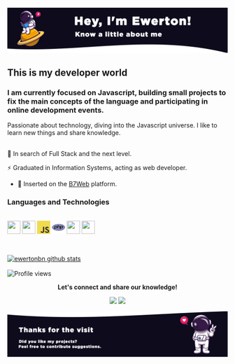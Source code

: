 ![Welcome](/image-header-github.png?raw=true)

## This is my developer world
### I am currently focused on Javascript, building small projects to fix the main concepts of the language and participating in online development events.

Passionate about technology, diving into the Javascript universe. I like to learn new things and share knowledge.
<br><br>

:dart: In search of Full Stack and the next level.

⚡ Graduated in Information Systems, acting as web developer.

- :rocket: Inserted on the <a href="https://alunos.b7web.com.br/login">B7Web</a> platform.

### Languages and Technologies
<p>
 <br>
<img width="30" height="30" src="https://image.flaticon.com/icons/svg/919/919827.svg"> 
<img width="30" height="30" src="https://image.flaticon.com/icons/svg/919/919826.svg">
<img src="https://raw.githubusercontent.com/github/explore/80688e429a7d4ef2fca1e82350fe8e3517d3494d/topics/javascript/javascript.png" width="30">
<img src="https://raw.githubusercontent.com/github/explore/80688e429a7d4ef2fca1e82350fe8e3517d3494d/topics/php/php.png" width="30">
<img width="30" height="30" src="https://image.flaticon.com/icons/svg/919/919825.svg">
<img width="30" height="30" src="https://image.flaticon.com/icons/svg/919/919831.svg">
</p>

<br>

[![ewertonbn github stats](https://github-readme-stats.vercel.app/api?username=ewertonbn)](https://github.com/ewertonbn/github-readme-stats)
<br><br>
![Profile views](https://gpvc.arturio.dev/ewertonbn) 

<p align="center">
  <strong>Let's connect and share our knowledge!</strong>
 <p align="center">
  <a href="https://www.linkedin.com/in/ewertonbn" alt="LinkedIn"><img src="https://img.shields.io/badge/-LinkedIn-blue?style=flat-square&logo=Linkedin&logoColor=white&link=https://www.linkedin.com/in/ewertonbn"></a>  
  <a href="mailto:ewertonbn.dev@gmail.com" alt="Email"><img src="https://img.shields.io/badge/-Gmail-c14438?style=flat-square&logo=Gmail&logoColor=white&link=mailto:ewertonbn.dev@gmail.com"></a>  
  </p>
</p>

<!--
**ewertonbn/ewertonbn** is a ✨ _special_ ✨ repository because its `README.md` (this file) appears on your GitHub profile.

Here are some ideas to get you started:

- 🔭 I’m currently working on ...
- 🌱 I’m currently learning ...
- 👯 I’m looking to collaborate on ...
- 🤔 I’m looking for help with ...
- 💬 Ask me about ...
- 📫 How to reach me: ...
- 😄 Pronouns: ...
- ⚡ Fun fact: ...
-->
![Welcome](/image-footer-github.png?raw=true)
